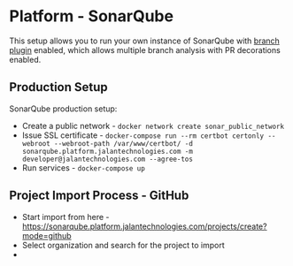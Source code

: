 # Platform - SonarQube

This setup allows you to run your own instance of SonarQube with [branch plugin](https://github.com/mc1arke/sonarqube-community-branch-plugin) enabled, which allows multiple branch analysis with PR decorations enabled.


## Production Setup

SonarQube production setup:

- Create a public network - `docker network create sonar_public_network`
- Issue SSL certificate - `docker-compose run --rm certbot certonly --webroot --webroot-path /var/www/certbot/ -d sonarqube.platform.jalantechnologies.com -m developer@jalantechnologies.com --agree-tos`
- Run services - `docker-compose up`

## Project Import Process - GitHub

- Start import from here - https://sonarqube.platform.jalantechnologies.com/projects/create?mode=github
- Select organization and search for the project to import
- 